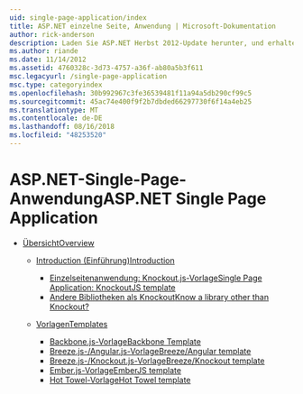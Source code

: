 ```yaml
---
uid: single-page-application/index
title: ASP.NET einzelne Seite, Anwendung | Microsoft-Dokumentation
author: rick-anderson
description: Laden Sie ASP.NET Herbst 2012-Update herunter, und erhalten einen besseren End-to-End-Service zum Erstellen von Anwendungen mit signifikanten clientseitigen Interaktionen mit JavaScript...
ms.author: riande
ms.date: 11/14/2012
ms.assetid: 4760328c-3d73-4757-a36f-ab80a5b3f611
msc.legacyurl: /single-page-application
msc.type: categoryindex
ms.openlocfilehash: 30b992967c3fe36539481f11a94a5db290cf99c5
ms.sourcegitcommit: 45ac74e400f9f2b7dbded66297730f6f14a4eb25
ms.translationtype: MT
ms.contentlocale: de-DE
ms.lasthandoff: 08/16/2018
ms.locfileid: "48253520"
---
```

<a name="aspnet-single-page-application"></a><span data-ttu-id="cfa62-103">ASP.NET-Single-Page-Anwendung</span><span class="sxs-lookup"><span data-stu-id="cfa62-103">ASP.NET Single Page Application</span></span>
====================
- [<span data-ttu-id="cfa62-104">Übersicht</span><span class="sxs-lookup"><span data-stu-id="cfa62-104">Overview</span></span>](overview/index.md)

    - [<span data-ttu-id="cfa62-105">Introduction (Einführung)</span><span class="sxs-lookup"><span data-stu-id="cfa62-105">Introduction</span></span>](overview/introduction/index.md)

        - [<span data-ttu-id="cfa62-106">Einzelseitenanwendung: Knockout.js-Vorlage</span><span class="sxs-lookup"><span data-stu-id="cfa62-106">Single Page Application: KnockoutJS template</span></span>](overview/introduction/knockoutjs-template.md)
        - [<span data-ttu-id="cfa62-107">Andere Bibliotheken als Knockout</span><span class="sxs-lookup"><span data-stu-id="cfa62-107">Know a library other than Knockout?</span></span>](overview/introduction/other-libraries.md)
    - [<span data-ttu-id="cfa62-108">Vorlagen</span><span class="sxs-lookup"><span data-stu-id="cfa62-108">Templates</span></span>](overview/templates/index.md)

        - [<span data-ttu-id="cfa62-109">Backbone.js-Vorlage</span><span class="sxs-lookup"><span data-stu-id="cfa62-109">Backbone Template</span></span>](overview/templates/backbonejs-template.md)
        - [<span data-ttu-id="cfa62-110">Breeze.js-/Angular.js-Vorlage</span><span class="sxs-lookup"><span data-stu-id="cfa62-110">Breeze/Angular template</span></span>](overview/templates/breezeangular-template.md)
        - [<span data-ttu-id="cfa62-111">Breeze.js-/Knockout.js-Vorlage</span><span class="sxs-lookup"><span data-stu-id="cfa62-111">Breeze/Knockout template</span></span>](overview/templates/breezeknockout-template.md)
        - [<span data-ttu-id="cfa62-112">Ember.js-Vorlage</span><span class="sxs-lookup"><span data-stu-id="cfa62-112">EmberJS template</span></span>](overview/templates/emberjs-template.md)
        - [<span data-ttu-id="cfa62-113">Hot Towel-Vorlage</span><span class="sxs-lookup"><span data-stu-id="cfa62-113">Hot Towel template</span></span>](overview/templates/hottowel-template.md)
